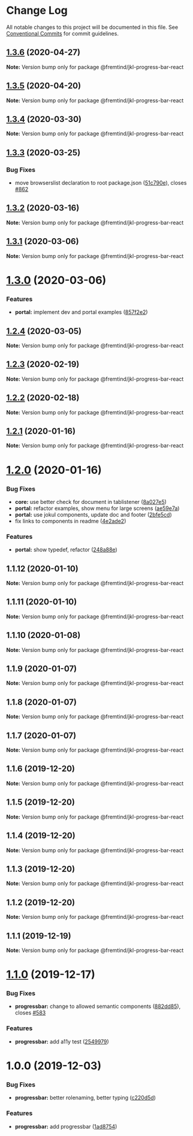 # Change Log

All notable changes to this project will be documented in this file.
See [Conventional Commits](https://conventionalcommits.org) for commit guidelines.

## [1.3.6](https://github.com/fremtind/jokul/compare/@fremtind/jkl-progress-bar-react@1.3.5...@fremtind/jkl-progress-bar-react@1.3.6) (2020-04-27)

**Note:** Version bump only for package @fremtind/jkl-progress-bar-react





## [1.3.5](https://github.com/fremtind/jokul/compare/@fremtind/jkl-progress-bar-react@1.3.4...@fremtind/jkl-progress-bar-react@1.3.5) (2020-04-20)

**Note:** Version bump only for package @fremtind/jkl-progress-bar-react





## [1.3.4](https://github.com/fremtind/jokul/compare/@fremtind/jkl-progress-bar-react@1.3.3...@fremtind/jkl-progress-bar-react@1.3.4) (2020-03-30)

**Note:** Version bump only for package @fremtind/jkl-progress-bar-react





## [1.3.3](https://github.com/fremtind/jokul/compare/@fremtind/jkl-progress-bar-react@1.3.2...@fremtind/jkl-progress-bar-react@1.3.3) (2020-03-25)


### Bug Fixes

* move browserslist declaration to root package.json ([51c790e](https://github.com/fremtind/jokul/commit/51c790ea79ca3d667871380c6bfbe85a5738920b)), closes [#862](https://github.com/fremtind/jokul/issues/862)





## [1.3.2](https://github.com/fremtind/jokul/compare/@fremtind/jkl-progress-bar-react@1.3.1...@fremtind/jkl-progress-bar-react@1.3.2) (2020-03-16)

**Note:** Version bump only for package @fremtind/jkl-progress-bar-react





## [1.3.1](https://github.com/fremtind/jokul/compare/@fremtind/jkl-progress-bar-react@1.3.0...@fremtind/jkl-progress-bar-react@1.3.1) (2020-03-06)

**Note:** Version bump only for package @fremtind/jkl-progress-bar-react





# [1.3.0](https://github.com/fremtind/jokul/compare/@fremtind/jkl-progress-bar-react@1.2.4...@fremtind/jkl-progress-bar-react@1.3.0) (2020-03-06)


### Features

* **portal:** implement dev and portal examples ([857f2e2](https://github.com/fremtind/jokul/commit/857f2e29359f9442a7da0c977a94d63dfbdfc194))





## [1.2.4](https://github.com/fremtind/jokul/compare/@fremtind/jkl-progress-bar-react@1.2.3...@fremtind/jkl-progress-bar-react@1.2.4) (2020-03-05)

**Note:** Version bump only for package @fremtind/jkl-progress-bar-react





## [1.2.3](https://github.com/fremtind/jokul/compare/@fremtind/jkl-progress-bar-react@1.2.2...@fremtind/jkl-progress-bar-react@1.2.3) (2020-02-19)

**Note:** Version bump only for package @fremtind/jkl-progress-bar-react





## [1.2.2](https://github.com/fremtind/jokul/compare/@fremtind/jkl-progress-bar-react@1.2.1...@fremtind/jkl-progress-bar-react@1.2.2) (2020-02-18)

**Note:** Version bump only for package @fremtind/jkl-progress-bar-react





## [1.2.1](https://github.com/fremtind/jokul/compare/@fremtind/jkl-progress-bar-react@1.2.0...@fremtind/jkl-progress-bar-react@1.2.1) (2020-01-16)

**Note:** Version bump only for package @fremtind/jkl-progress-bar-react





# [1.2.0](https://github.com/fremtind/jokul/compare/@fremtind/jkl-progress-bar-react@1.1.3...@fremtind/jkl-progress-bar-react@1.2.0) (2020-01-16)


### Bug Fixes

* **core:** use better check for document in tablistener ([8a027e5](https://github.com/fremtind/jokul/commit/8a027e5fb3e3febd6098d7214b591b76ef3f54a9))
* **portal:** refactor examples, show menu for large screens ([ae59e7a](https://github.com/fremtind/jokul/commit/ae59e7aef89098e09ad138bf7cf8574a0d56de7f))
* **portal:** use jokul components, update doc and footer ([2bfe5cd](https://github.com/fremtind/jokul/commit/2bfe5cd5486d97ec66e92567a0169ed2ae6027d9))
* fix links to components in readme ([4e2ade2](https://github.com/fremtind/jokul/commit/4e2ade2f71d4fa1bd80e4e3d823691589207b641))


### Features

* **portal:** show typedef, refactor ([248a88e](https://github.com/fremtind/jokul/commit/248a88ee776ff4f16f1fa96de76bb047bbdb9e2a))





## 1.1.12 (2020-01-10)

**Note:** Version bump only for package @fremtind/jkl-progress-bar-react





## 1.1.11 (2020-01-10)

**Note:** Version bump only for package @fremtind/jkl-progress-bar-react





## 1.1.10 (2020-01-08)

**Note:** Version bump only for package @fremtind/jkl-progress-bar-react





## 1.1.9 (2020-01-07)

**Note:** Version bump only for package @fremtind/jkl-progress-bar-react





## 1.1.8 (2020-01-07)

**Note:** Version bump only for package @fremtind/jkl-progress-bar-react





## 1.1.7 (2020-01-07)

**Note:** Version bump only for package @fremtind/jkl-progress-bar-react





## 1.1.6 (2019-12-20)

**Note:** Version bump only for package @fremtind/jkl-progress-bar-react





## 1.1.5 (2019-12-20)

**Note:** Version bump only for package @fremtind/jkl-progress-bar-react





## 1.1.4 (2019-12-20)

**Note:** Version bump only for package @fremtind/jkl-progress-bar-react





## 1.1.3 (2019-12-20)

**Note:** Version bump only for package @fremtind/jkl-progress-bar-react





## 1.1.2 (2019-12-20)

**Note:** Version bump only for package @fremtind/jkl-progress-bar-react

## 1.1.1 (2019-12-19)

**Note:** Version bump only for package @fremtind/jkl-progress-bar-react

# [1.1.0](https://github.com/fremtind/jokul/compare/@fremtind/jkl-progress-bar-react@1.0.0...@fremtind/jkl-progress-bar-react@1.1.0) (2019-12-17)

### Bug Fixes

-   **progressbar:** change to allowed semantic components ([882dd85](https://github.com/fremtind/jokul/commit/882dd852603b389b22bbc0b58a79dc1fe7bb0dcb)), closes [#583](https://github.com/fremtind/jokul/issues/583)

### Features

-   **progressbar:** add a11y test ([2549979](https://github.com/fremtind/jokul/commit/2549979c7cf986c16ae0208efb7136b3f5a82f15))

# 1.0.0 (2019-12-03)

### Bug Fixes

-   **progressbar:** better rolenaming, better typing ([c220d5d](https://github.com/fremtind/jokul/commit/c220d5df58f78acced816b2cf5c947b4ea82e83d))

### Features

-   **progressbar:** add progressbar ([1ad8754](https://github.com/fremtind/jokul/commit/1ad8754a15e414ff017bce8d829472dfc9a7d01c))
